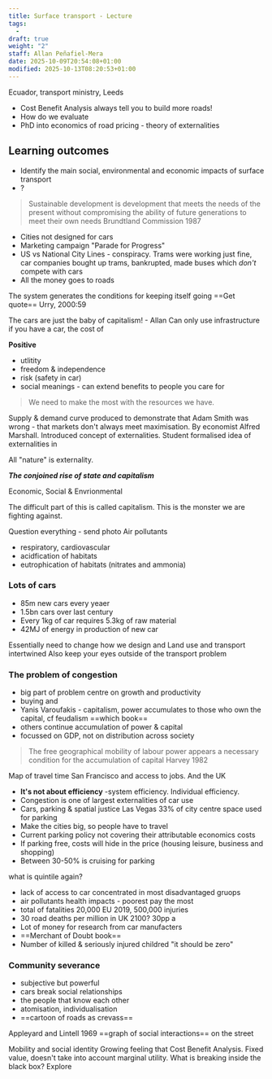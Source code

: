 ```yaml
---
title: Surface transport - Lecture
tags:
  - 
draft: true
weight: "2"
staff: Allan Peñafiel-Mera
date: 2025-10-09T20:54:08+01:00
modified: 2025-10-13T08:20:53+01:00
---
```

Ecuador, transport ministry, Leeds

- Cost Benefit Analysis always tell you to build more roads!
- How do we evaluate 
- PhD into economics of road pricing - theory of externalities
## Learning outcomes
- Identify the main social, environmental and economic impacts of surface transport
- ?

> Sustainable development is development that meets the needs of the present without compromising the ability of future generations to meet their own needs
Brundtland Commission 1987 

- Cities not designed for cars
- Marketing campaign "Parade for Progress"
- US vs National City Lines - conspiracy. Trams were working just fine, car companies bought up trams, bankrupted, made buses which *don't* compete with cars
- All the money goes to roads

The system generates the conditions for keeping itself going ==Get quote==
Urry, 2000:59

The cars are just the baby of capitalism! - Allan
Can only use infrastructure if you have a car, the cost of 

**Positive**
- utlitity
- freedom & independence
- risk (safety in car)
- social meanings - can extend benefits to people you care for

> We need to make the most with the resources we have.

Supply & demand curve produced to demonstrate that Adam Smith was wrong - that markets don't always meet maximisation. By economist Alfred Marshall. Introduced concept of externalities. Student formalised idea of externalities in 

All "nature" is externality. 

***The conjoined rise of state and capitalism***

Economic, Social & Envrionmental

The difficult part of this is called capitalism. This is the monster we are fighting against.

Question everything - send photo
Air pollutants
- respiratory, cardiovascular
- acidfication of habitats
- eutrophication of habitats (nitrates and ammonia)
### Lots of cars
- 85m new cars every yeaer
- 1.5bn cars over last century
- Every 1kg of car requires 5.3kg of raw material
- 42MJ of energy in production of new car

Essentially need to change how we design and 
Land use and transport intertwined
Also keep your eyes outside of the transport problem
### The problem of congestion
- big part of problem centre on growth and productivity
- buying and 
- Yanis Varoufakis - capitalism, power accumulates to those who own the capital, cf feudalism ==which book==
- others continue accumulation of power & capital
- focussed on GDP, not on distribution across society

> The free geographical mobility of labour power appears a necessary condition for the accumulation of capital
Harvey 1982

Map of travel time San Francisco and access to jobs. And the UK

- **It's not about efficiency** -system efficiency. Individual efficiency.
- Congestion is one of largest externalities of car use
- Cars, parking & spatial justice Las Vegas 33% of city centre space used for parking
- Make the cities big, so people have to travel
- Current parking policy not covering their attributable economics costs
- If parking free, costs will hide in the price (housing leisure, business and shopping)
- Between 30-50% is cruising for parking

what is quintile again?

- lack of access to car concentrated in most disadvantaged gruops
- air pollutants health impacts - poorest pay the most
- total of fatalities 20,000 EU 2019, 500,000 injuries
- 30 road deaths per million in UK 2100? 30pp a
- Lot of money for research from car manufacters
- ==Merchant of Doubt book== 
- Number of killed & seriously injured childred "it should be zero"
### Community severance
- subjective but powerful
- cars break social relationships
- the people that know each other
- atomisation, individualisation
- ==cartoon of roads as crevass==

Appleyard and Lintell 1969 ==graph of social interactions== on the street

Mobility and social identity
Growing feeling that Cost Benefit Analysis. Fixed value, doesn't take into account marginal utility. What is breaking inside the black box? Explore